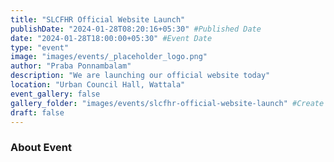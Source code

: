 ```yaml
---
title: "SLCFHR Official Website Launch"
publishDate: "2024-01-28T08:20:16+05:30" #Published Date
date: "2024-01-28T18:00:00+05:30" #Event Date
type: "event"
image: "images/events/_placeholder_logo.png"
author: "Praba Ponnambalam"
description: "We are launching our official website today"
location: "Urban Council Hall, Wattala"
event_gallery: false
gallery_folder: "images/events/slcfhr-official-website-launch" #Create the folder manually & upload images (Allowed extensions: JPG, JPEG & PNG)
draft: false
---
```


### About Event
